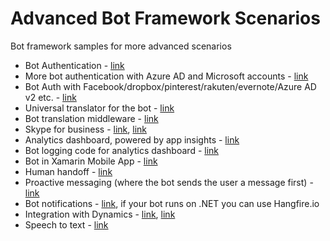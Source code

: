# Advanced Bot Framework Scenarios
Bot framework samples for more advanced scenarios

- Bot Authentication - [link](https://github.com/MicrosoftDX/AuthBot)
- More bot authentication with Azure AD and Microsoft accounts - [link](https://github.com/CatalystCode/node-authbot)
- Bot Auth with Facebook/dropbox/pinterest/rakuten/evernote/Azure AD v2 etc. - [link](https://github.com/mattdot/botauth)
- Universal translator for the bot - [link](https://github.com/CatalystCode/Universal-Language-Intelligence-Service)
- Bot translation middleware - [link](https://github.com/alyssaong1/BotTranslator)
- Skype for business - [link](https://github.com/ankitbko/SkypeForBusinessBot), [link](https://github.com/ankitbko/ucwa-bot)
- Analytics dashboard, powered by app insights - [link](https://github.com/CatalystCode/ibex-dashboard)
- Bot logging code for analytics dashboard - [link](https://github.com/CatalystCode/bot-fmk-logging)
- Bot in Xamarin Mobile App - [link](https://github.com/alyssaong1/XamarinMsftBot)
- Human handoff - [link](https://github.com/ankitbko/human-handoff-bot)
- Proactive messaging (where the bot sends the user a message first) - [link](https://github.com/MicrosoftDX/botFramework-proactiveMessages)
- Bot notifications - [link](https://github.com/sebsylvester/reminder-bot), if your bot runs on .NET you can use Hangfire.io
- Integration with Dynamics - [link](https://blogs.msdn.microsoft.com/kamichel/?p=725), [link](https://github.com/andz88/CrmChatBot)
- Speech to text - [link]()
